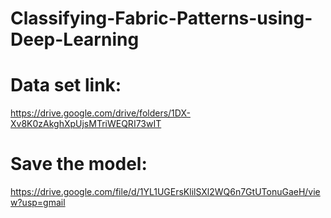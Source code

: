 # Classifying-Fabric-Patterns-using-Deep-Learning

# Data set link:
https://drive.google.com/drive/folders/1DX-Xv8K0zAkghXpUjsMTriWEQRI73wIT

# Save the model:
https://drive.google.com/file/d/1YL1UGErsKlilSXl2WQ6n7GtUTonuGaeH/view?usp=gmail
